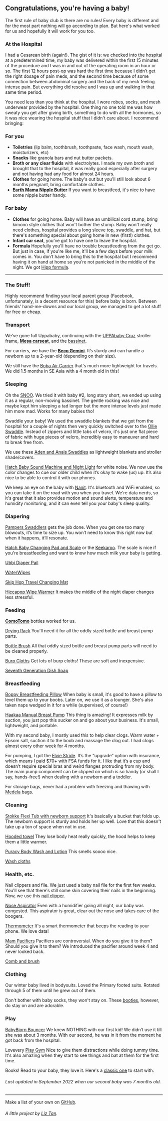 ## **Congratulations, you're having a baby!**

The first rule of baby club is there are no rules! Every baby is different and for the most part nothing will go according to plan. But here's what worked for us and hopefully it will work for you too.

### **At the Hospital**

I had a Cesarean birth (again!). The gist of it is: we checked into the hospital at a predetermined time, my baby was delivered within the first 15 minutes of the procedure and I was in and out of the operating room in an hour or so. The first 12 hours post-op was hard the first time because I didn’t get the right dosage of pain meds, and the second time because of some connection between abdominal surgery and the back of my neck feeling intense pain. But everything did resolve and I was up and walking in that same time period. 

You need less than you think at the hospital. I wore robes, socks, and mesh underwear provided by the hospital. One thing no one told me was how sweaty you get after giving birth, something to do with all the hormones, so it was nice wearing the hospital stuff that I didn't care about. I recommend bringing:

### **For you**

- **Toiletries** (lip balm, toothbrush, toothpaste, face wash, mouth wash, moisturizers, etc)
- **Snacks** like granola bars and nut butter packets.
- **Broth or any clear fluids** with electrolytes. I made my own broth and brought that to the hospital, it was really good especially after surgery and not having had any food for almost 24 hours.
- **Clothes** for going home. The baby's out but you'll still look about 6 months pregnant, bring comfortable clothes.
- **[Earth Mama Nipple Butter](https://amzn.to/2KWqVue)** If you want to breastfeed, it's nice to have some nipple butter handy.

### **For baby**

- **Clothes** for going home. Baby will have an umbilical cord stump, bring kimono style clothes that won't bother the stump. Baby won't really need clothes, hospital provides a long sleeve top, swaddle, and hat, but there's something special about going home in new (first!) clothes.
- **Infant car seat**, you’ve got to have one to leave the hospital.
- **Formula** Hopefully you'll have no trouble breastfeeding from the get go. But just in case, if you're like me, it'll be a few days before your milk comes in. You don’t have to bring this to the hospital but I recommend having it on hand at home so you’re not panicked in the middle of the night. We got [Hipp formula](https://www.hipp.com/).

---

### **The Stuff!**

Highly recommend finding your local parent group (Facebook, unfortunately, is a decent resource for this) before baby is born. Between friends' hand-me-downs and our local group, we managed to get a lot stuff for free or cheap.

### **Transport**

We’ve gone full Uppababy, continuing with the [UPPAbaby Cruz](https://amzn.to/31SON8Y) stroller frame, **[Mesa carseat](https://uppababy.com/mesa/)**, and the [bassinet](https://amzn.to/2Z7x0xN). 

For carriers, we have the **[Beco Gemini](https://becobabycarrier.com/collections/beco-gemini)**. It’s sturdy and can handle a newborn up to a 2-year-old (depending on their size). 

We still have the [Boba Air Carrier](https://amzn.to/2HiUXaC) that's much more lightweight for travels. We did 1.5 months in SE Asia with a 4 month old in this!

### **Sleeping**

Oh the [SNOO](https://www.happiestbaby.com/products/snoo-smart-bassinet). We tried it with baby #2, long story short, we ended up using it as a regular, non-moving bassinet. The gentle rocking was nice and maybe kept him sleeping a tad longer but the more intense levels just made him more mad. Works for many babies tho!

Swaddle your baby! We used the swaddle blankets that we got from the hospital for a couple of nights then very quickly switched over to the [Ollie Swaddle](https://amzn.to/31VLzkV). Instead of zippers and little tabs of velcro, it's just one flat piece of fabric with huge pieces of velcro, incredibly easy to maneuver and hard to break free from.

We use these [Aden and Anais Swaddles](https://amzn.to/2HAUfWj) as lightweight blankets and stroller shade/covers.

[Hatch Baby Sound Machine and Night Light](https://amzn.to/31SpjIH) for white noise. We now use the color changes to cue our older child when it’s okay to wake (us) up. It’s also nice to be able to control it with our phones.

We keep an eye on the baby with [Nanit](https://amzn.to/31SIXEl). It's bluetooth and WiFi enabled, so you can take it on the road with you when you travel. We're data nerds, so it's great that it also provides motion and sound alerts, temperature and humidity monitoring, and it can even tell you your baby's sleep quality.

### **Diapering**

[Pampers Swaddlers](https://amzn.to/2pisxHF) gets the job done. When you get one too many blowouts, it’s time to size up. You won’t need to know this right now but when it happens, it’ll resonate.

[Hatch Baby Changing Pad and Scale](https://amzn.to/320oFJl) or the [Keekaroo](https://amzn.to/31VGtVH). The scale is nice if you're breastfeeding and want to know how much milk your baby is getting.

[Ubbi Diaper Pail](https://amzn.to/31QrZ9E)

[WaterWipes](https://amzn.to/2ZkLLIX)

[Skip Hop Travel Changing Mat](https://amzn.to/2HlcjTZ)

[Hiccapop Wipe Warmer](https://amzn.to/2MYh6PZ) It makes the middle of the night diaper changes less stressful. 

### **Feeding**

[**ComoTomo**](https://uppababy.com/mesa/) bottles worked for us. 

[Drying Rack](https://amzn.to/2Uhk82d) You'll need it for all the oddly sized bottle and breast pump parts.

[Bottle Brush](https://amzn.to/2Pkl8nr) All that oddly sized bottle and breast pump parts will need to be cleaned properly.

[Burp Cloths](https://amzn.to/2NF8q05) Get lots of burp cloths! These are soft and inexpensive.

[Seventh Generation Dish Soap](https://amzn.to/2ZxteJd)

### **Breastfeeding**

[Boppy Breastfeeding Pillow](https://amzn.to/2zBXSa2) When baby is small, it's good to have a pillow to level them up to your boobs. Later on, we use it as a lounger. She's also taken naps wedged in it for a while (supervised, of course!)

[Haakaa Manual Breast Pump](https://amzn.to/2NJc8G0) This thing is amazing! It expresses milk by suction, you just pop this sucker on and go about your business. It's small, lightweight, and portable.

With my second baby, I mostly used this to help clear clogs. Warm water + Epsom salt, suction it to the boob and massage the clog out. I had clogs almost every other week for 4 months. 

For pumping, I got the [Elvie Stride](https://www.elvie.com/en-us/shop/elvie-stride). It’s the “upgrade” option with insurance, which means I paid $70+ with FSA funds for it. I like that it’s a cup and doesn’t require special bras and weird flanges protruding from my body. The main pump component can be clipped on which is so handy (or shall I say, hands-free!) when dealing with a newborn and a toddler. 

For storage bags, never had a problem with freezing and thawing with [Medela](https://amzn.to/2MOCHKv) bags.

### **Cleaning**

[Stokke Flexi Tub with newborn support](https://amzn.to/2zCYLin) It's basically a bucket that folds up. The newborn support is sturdy and holds her up well. Love that this doesn't take up a ton of space when not in use.

[Hooded towel](https://amzn.to/2zBo3xB) They lose body heat really quickly, the hood helps to keep them a little warmer.

[Puracy Body Wash and Lotion](https://amzn.to/2NHF6X1) This smells soooo nice.

[Wash cloths](https://amzn.to/2LiHbG8)

### **Health, etc.**

Nail clippers and file. We just used a baby nail file for the first few weeks. You'll see that there's still some skin covering their nails in the beginning. Now, we use this [nail clipper](https://amzn.to/2ZHO3Si).

[Nose Aspirator](https://amzn.to/2ZMiMxW) Even with a humidifier going all night, our baby was congested. This aspirator is great, clear out the nose and takes care of the boogers.

[Thermometer](https://amzn.to/2ZHlYur) It's a smart thermometer that beeps the reading to your phone. We love data!

[Mam Pacifiers](https://amzn.to/2LbpEAM) Pacifiers are controversial. When do you give it to them? Should you give it to them? We introduced the pacifier around week 4 and never looked back.

[Comb and brush](https://amzn.to/2zHolmG)

### **Clothing**

Our winter baby lived in bodysuits. Loved the Primary footed suits. Rotated through 5 of them until he grew out of them. 

Don't bother with baby socks, they won't stay on. These [booties](https://amzn.to/2PvjkIs), however, do stay on and are adorable.

### **Play**

[BabyBjorn Bouncer](https://amzn.to/2ZDRaL1) We knew NOTHING with our first kid! We didn’t use it till she was about 3 months. With our second, he was in it from the moment he got back from the hospital. 

Lovevery [Play Gym](https://amzn.to/2NGXy1W) Nice to give them distractions while doing tummy time. It's also amazing when they start to see things and bat at them for the first time.

Books! Read to your baby, they love it. Here's a [classic one](https://amzn.to/2NI6P9Z) to start with.

###### Last updated in September 2022 when our second baby was 7 months old. 

---

Make a list of your own on [GitHub](https://github.com/liztan/little-bee). 

###### A little project by [Liz Tan](http://liztan.com). 



